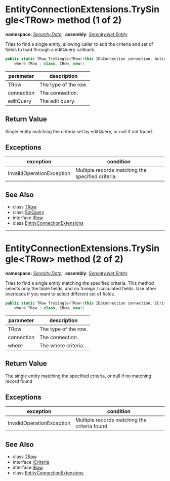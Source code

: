 # EntityConnectionExtensions.TrySingle&lt;TRow&gt; method (1 of 2)
**namespace:** *[Serenity.Data](../../README.md#serenity.data-namespace)*   **assembly**: *[Serenity.Net.Entity](../../README.md)*

Tries to find a single entity, allowing caller to edit the criteria and set of fields to load through a editQuery callback.

```csharp
public static TRow TrySingle<TRow>(this IDbConnection connection, Action<SqlQuery> editQuery)
    where TRow : class, IRow, new()
```

| parameter | description |
| --- | --- |
| TRow | The type of the row. |
| connection | The connection. |
| editQuery | The edit query. |

## Return Value

Single entity matching the criteria set by editQuery, or null if not found.

## Exceptions

| exception | condition |
| --- | --- |
| InvalidOperationException | Multiple records matching the specified criteria. |

## See Also

* class [TRow](../Serenity.Net.Entity/../EntityConnectionExtensions.TRow.md)
* class [SqlQuery](../Serenity.Net.Data/../SqlQuery.md)
* interface [IRow](../IRow.md)
* class [EntityConnectionExtensions](../EntityConnectionExtensions.md)

---

# EntityConnectionExtensions.TrySingle&lt;TRow&gt; method (2 of 2)
**namespace:** *[Serenity.Data](../../README.md#serenity.data-namespace)*   **assembly**: *[Serenity.Net.Entity](../../README.md)*

Tries to find a single entity matching the specified criteria. This method selects only the table fields, and no foreign / calculated fields. Use other overloads if you want to select different set of fields.

```csharp
public static TRow TrySingle<TRow>(this IDbConnection connection, ICriteria where)
    where TRow : class, IRow, new()
```

| parameter | description |
| --- | --- |
| TRow | The type of the row. |
| connection | The connection. |
| where | The where criteria. |

## Return Value

The single entity matching the specified criteria, or null if no matching record found

## Exceptions

| exception | condition |
| --- | --- |
| InvalidOperationException | Multiple records matching the criteria found |

## See Also

* class [TRow](../Serenity.Net.Entity/../EntityConnectionExtensions.TRow.md)
* interface [ICriteria](../Serenity.Net.Data/../../Serenity/ICriteria.md)
* interface [IRow](../IRow.md)
* class [EntityConnectionExtensions](../EntityConnectionExtensions.md)